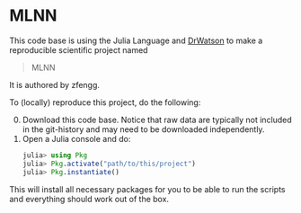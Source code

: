 # MLNN

This code base is using the Julia Language and [DrWatson](https://juliadynamics.github.io/DrWatson.jl/stable/)
to make a reproducible scientific project named
> MLNN

It is authored by zfengg.

To (locally) reproduce this project, do the following:

0. Download this code base. Notice that raw data are typically not included in the
   git-history and may need to be downloaded independently.
1. Open a Julia console and do:
   ```julia
   julia> using Pkg
   julia> Pkg.activate("path/to/this/project")
   julia> Pkg.instantiate()
   ```

This will install all necessary packages for you to be able to run the scripts and
everything should work out of the box.

